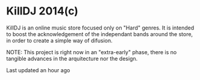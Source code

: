 KillDJ 2014(c)
==============
KillDJ is an online music store focused only on "Hard" genres. It is intended to boost the acknowledgement of the independant bands around the store, in order to create a simple way of difusion.

NOTE: This project is right now in an "extra-early" phase, there is no tangible advances in the arquitecture nor the design.

Last updated an hour ago
